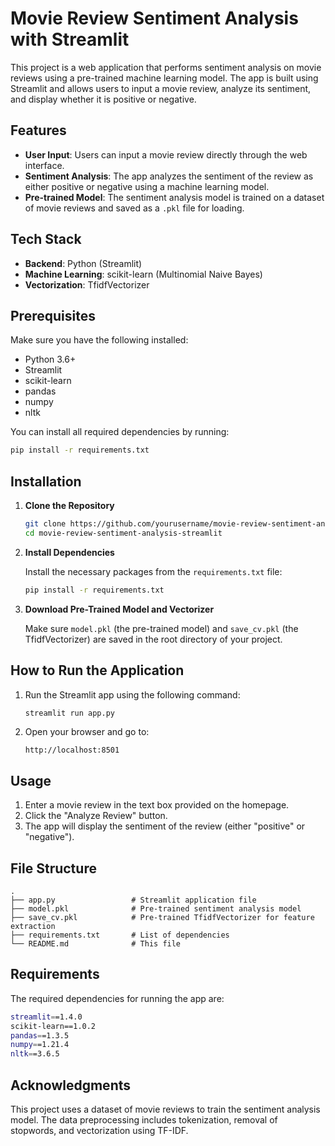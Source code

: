 # Movie Review Sentiment Analysis with Streamlit

This project is a web application that performs sentiment analysis on movie reviews using a pre-trained machine learning model. The app is built using Streamlit and allows users to input a movie review, analyze its sentiment, and display whether it is positive or negative.

## Features

- **User Input**: Users can input a movie review directly through the web interface.
- **Sentiment Analysis**: The app analyzes the sentiment of the review as either positive or negative using a machine learning model.
- **Pre-trained Model**: The sentiment analysis model is trained on a dataset of movie reviews and saved as a `.pkl` file for loading.

## Tech Stack

- **Backend**: Python (Streamlit)
- **Machine Learning**: scikit-learn (Multinomial Naive Bayes)
- **Vectorization**: TfidfVectorizer

## Prerequisites

Make sure you have the following installed:

- Python 3.6+
- Streamlit
- scikit-learn
- pandas
- numpy
- nltk

You can install all required dependencies by running:

```bash
pip install -r requirements.txt
```

## Installation

1. **Clone the Repository**

   ```bash
   git clone https://github.com/yourusername/movie-review-sentiment-analysis-streamlit.git
   cd movie-review-sentiment-analysis-streamlit
   ```

2. **Install Dependencies**

   Install the necessary packages from the `requirements.txt` file:

   ```bash
   pip install -r requirements.txt
   ```

3. **Download Pre-Trained Model and Vectorizer**

   Make sure `model.pkl` (the pre-trained model) and `save_cv.pkl` (the TfidfVectorizer) are saved in the root directory of your project.

## How to Run the Application

1. Run the Streamlit app using the following command:

   ```bash
   streamlit run app.py
   ```

2. Open your browser and go to:

   ```
   http://localhost:8501
   ```

## Usage

1. Enter a movie review in the text box provided on the homepage.
2. Click the "Analyze Review" button.
3. The app will display the sentiment of the review (either "positive" or "negative").

## File Structure

```
.
├── app.py                 # Streamlit application file
├── model.pkl              # Pre-trained sentiment analysis model
├── save_cv.pkl            # Pre-trained TfidfVectorizer for feature extraction
├── requirements.txt       # List of dependencies
└── README.md              # This file
```

## Requirements

The required dependencies for running the app are:

```bash
streamlit==1.4.0
scikit-learn==1.0.2
pandas==1.3.5
numpy==1.21.4
nltk==3.6.5
```

## Acknowledgments

This project uses a dataset of movie reviews to train the sentiment analysis model. The data preprocessing includes tokenization, removal of stopwords, and vectorization using TF-IDF.